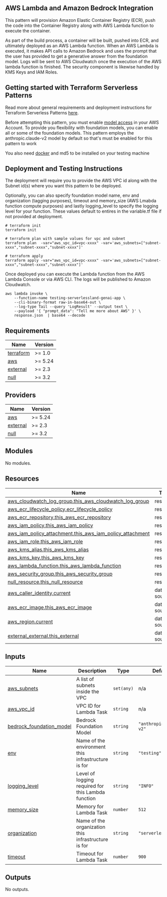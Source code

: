 ## AWS Lambda and Amazon Bedrock Integration

This pattern will provision Amazon Elastic Container Registry (ECR), push the code into the Container Registry along with AWS Lambda function to execute the container.

As part of the build process, a container will be built, pushed into ECR, and ultimately deployed as an AWS Lambda function. When an AWS Lambda is executed, it makes API calls to Amazon Bedrock and uses the prompt that the user has provided to get a generative answer from the foundation model. Logs will be sent to AWS Cloudwatch once the execution of the AWS lambda function is finished. The security component is likewise handled by KMS Keys and IAM Roles.

## Getting started with Terraform Serverless Patterns

Read more about general requirements and deployment instructions for Terraform Serverless Patterns [here](https://github.com/aws-samples/serverless-patterns/blob/main/terraform-fixtures/docs/README.md).

Before attempting this pattern, you must enable [model access](https://docs.aws.amazon.com/bedrock/latest/userguide/model-access.html) in your AWS Account. To provide you flexibility with foundation models, you can enable all or some of the foundation models. This pattern employs the anthropic.claude-v2 model by default so that's must be enabled for this pattern to work

You also need [docker](https://www.docker.com/) and md5 to be installed on your testing machine

## Deployment and Testing Instructions

The deployment will require you to provide the AWS VPC id along with the Subnet id(s) where you want this pattern to be deployed. 

Optionally, you can also specify foundation model name, env and organization (tagging purposes), timeout and memory_size (AWS Lmabda function compute purposes) and lastly logging_level to specify the logging level for your function. These values default to entires in the variable.tf file if not provided at deployment.

```shell
# terraform init
terraform init

# terraform plan with sample values for vpc and subnet
terraform plan  -var="aws_vpc_id=vpc-xxxx" -var='aws_subnets=["subnet-xxxx","subnet-xxxx","subnet-xxxx"]' 

# terraform apply
terraform apply -var="aws_vpc_id=vpc-xxxx" -var='aws_subnets=["subnet-xxxx","subnet-xxxx","subnet-xxxx"]' 
```

Once deployed you can execute the Lambda function from the AWS Lambda Console or via AWS CLI. The logs will be published to Amazon Cloudwatch.

```shell
aws lambda invoke \
    --function-name testing-serverlessland-genai-app \
    --cli-binary-format raw-in-base64-out \
    --log-type Tail --query 'LogResult' --output text \
    --payload '{ "prompt_data": "Tell me more about AWS" }' \
    response.json  | base64 --decode
```

<!-- BEGINNING OF PRE-COMMIT-TERRAFORM DOCS HOOK -->
## Requirements

| Name | Version |
|------|---------|
| <a name="requirement_terraform"></a> [terraform](#requirement\_terraform) | >= 1.0 |
| <a name="requirement_aws"></a> [aws](#requirement\_aws) | >= 5.24 |
| <a name="requirement_external"></a> [external](#requirement\_external) | >= 2.3 |
| <a name="requirement_null"></a> [null](#requirement\_null) | >= 3.2 |

## Providers

| Name | Version |
|------|---------|
| <a name="provider_aws"></a> [aws](#provider\_aws) | >= 5.24 |
| <a name="provider_external"></a> [external](#provider\_external) | >= 2.3 |
| <a name="provider_null"></a> [null](#provider\_null) | >= 3.2 |

## Modules

No modules.

## Resources

| Name | Type |
|------|------|
| [aws_cloudwatch_log_group.this_aws_cloudwatch_log_group](https://registry.terraform.io/providers/hashicorp/aws/latest/docs/resources/cloudwatch_log_group) | resource |
| [aws_ecr_lifecycle_policy.ecr_lifecycle_policy](https://registry.terraform.io/providers/hashicorp/aws/latest/docs/resources/ecr_lifecycle_policy) | resource |
| [aws_ecr_repository.this_aws_ecr_repository](https://registry.terraform.io/providers/hashicorp/aws/latest/docs/resources/ecr_repository) | resource |
| [aws_iam_policy.this_aws_iam_policy](https://registry.terraform.io/providers/hashicorp/aws/latest/docs/resources/iam_policy) | resource |
| [aws_iam_policy_attachment.this_aws_iam_policy_attachment](https://registry.terraform.io/providers/hashicorp/aws/latest/docs/resources/iam_policy_attachment) | resource |
| [aws_iam_role.this_aws_iam_role](https://registry.terraform.io/providers/hashicorp/aws/latest/docs/resources/iam_role) | resource |
| [aws_kms_alias.this_aws_kms_alias](https://registry.terraform.io/providers/hashicorp/aws/latest/docs/resources/kms_alias) | resource |
| [aws_kms_key.this_aws_kms_key](https://registry.terraform.io/providers/hashicorp/aws/latest/docs/resources/kms_key) | resource |
| [aws_lambda_function.this_aws_lambda_function](https://registry.terraform.io/providers/hashicorp/aws/latest/docs/resources/lambda_function) | resource |
| [aws_security_group.this_aws_security_group](https://registry.terraform.io/providers/hashicorp/aws/latest/docs/resources/security_group) | resource |
| [null_resource.this_null_resource](https://registry.terraform.io/providers/hashicorp/null/latest/docs/resources/resource) | resource |
| [aws_caller_identity.current](https://registry.terraform.io/providers/hashicorp/aws/latest/docs/data-sources/caller_identity) | data source |
| [aws_ecr_image.this_aws_ecr_image](https://registry.terraform.io/providers/hashicorp/aws/latest/docs/data-sources/ecr_image) | data source |
| [aws_region.current](https://registry.terraform.io/providers/hashicorp/aws/latest/docs/data-sources/region) | data source |
| [external_external.this_external](https://registry.terraform.io/providers/hashicorp/external/latest/docs/data-sources/external) | data source |

## Inputs

| Name | Description | Type | Default | Required |
|------|-------------|------|---------|:--------:|
| <a name="input_aws_subnets"></a> [aws\_subnets](#input\_aws\_subnets) | A list of subnets inside the VPC | `set(any)` | n/a | yes |
| <a name="input_aws_vpc_id"></a> [aws\_vpc\_id](#input\_aws\_vpc\_id) | VPC ID for Lambda Task | `string` | n/a | yes |
| <a name="input_bedrock_foundation_model"></a> [bedrock\_foundation\_model](#input\_bedrock\_foundation\_model) | Bedrock Foundation Model | `string` | `"anthropic.claude-v2"` | no |
| <a name="input_env"></a> [env](#input\_env) | Name of the environment this infrastructure is for | `string` | `"testing"` | no |
| <a name="input_logging_level"></a> [logging\_level](#input\_logging\_level) | Level of logging required for this Lambda function | `string` | `"INFO"` | no |
| <a name="input_memory_size"></a> [memory\_size](#input\_memory\_size) | Memory for Lambda Task | `number` | `512` | no |
| <a name="input_organization"></a> [organization](#input\_organization) | Name of the organization this infrastructure is for | `string` | `"serverlessland"` | no |
| <a name="input_timeout"></a> [timeout](#input\_timeout) | Timeout for Lambda Task | `number` | `900` | no |

## Outputs

No outputs.
<!-- END OF PRE-COMMIT-TERRAFORM DOCS HOOK -->
